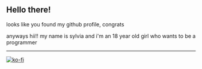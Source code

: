 ## Hello there!

looks like you found my github profile, congrats 

anyways hii!! my name is sylvia and i'm an 18 year old girl who wants to be a programmer

---
[![ko-fi](https://ko-fi.com/img/githubbutton_sm.svg)](https://ko-fi.com/N4N8XY0ST)
